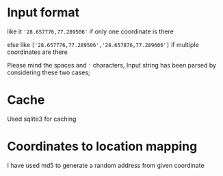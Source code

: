 # Input format

like it ``'28.657776,77.289506'`` if only one coordinate is there

else like ``['28.657776,77.289506','28.657876,77.289606']`` if multiple coordinates are there

Please  mind the spaces and ``'`` characters, Input string has been parsed by considering these two cases;


# Cache
Used sqlite3 for caching

# Coordinates to location mapping

I have used md5 to generate a random address from given coordinate